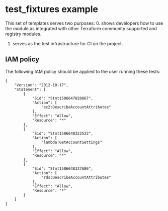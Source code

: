 # test_fixtures example
This set of templates serves two purposes:
0. shows developers how to use the module as integrated with other Terraform community supported and registry modules.
1. serves as the test infrastructure for CI on the project.

## IAM policy
The following IAM policy should be applied to the user running these tests:
```
{
    "Version": "2012-10-17",
    "Statement": [
        {
            "Sid": "Stmt1506647820867",
            "Action": [
                "ec2:DescribeAccountAttributes"
            ],
            "Effect": "Allow",
            "Resource": "*"
        },
        {
            "Sid": "Stmt1506648322533",
            "Action": [
                "lambda:GetAccountSettings"
            ],
            "Effect": "Allow",
            "Resource": "*"
        },
        {
            "Sid": "Stmt1506648337686",
            "Action": [
                "rds:DescribeAccountAttributes"
            ],
            "Effect": "Allow",
            "Resource": "*"
        }
    ]
}
```
